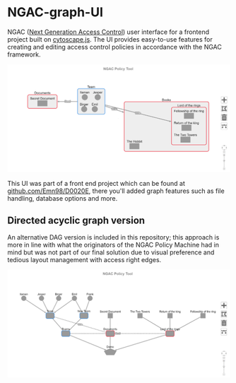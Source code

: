 # NGAC-graph-UI
NGAC ([Next Generation Access Control](https://www.nist.gov/patents/next-generation-access-control-system-and-process-controlling-database-access)) user interface for a frontend 
project built on [cytoscape.js](https://js.cytoscape.org/). The UI provides easy-to-use features for creating and editing access control policies in accordance with 
the NGAC framework.

![demo](Images+DAG-backup/demo.png "Graph UI demo")

This UI was part of a front end project which can be found at [github.com/Emn98/D0020E](https://github.com/Emn98/D0020E), there you'll added graph features such as file handling, database options and more.

## Directed acyclic graph version
An alternative DAG version is included in this repository; this approach is more in line with what the originators of the NGAC Policy Machine had in mind but was not part of our final solution due to visual preference and tedious layout management with access right edges. 

![DAG](Images+DAG-backup/DAG-demo.png "DAG demo")
